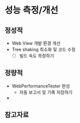 # 성능 측정/개선

## 정성적

- Web View 개발 환경 개선
- Tree shaking 최소화 및 코드 수정
  - [ ] 빌드 속도 측정하기

## 정량적

- WebPerformanceTester 완성
  - 자동 보고서 및 기록 저장하기
-

## 참고자료
